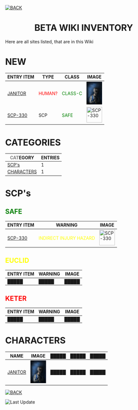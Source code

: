 [![BACK](https://img.shields.io/badge/GO_TO-HOME-ffffff?style=for-the-badge)](https://raven-sgwc.github.io/SCP-FC/)
<h1 align="center">BETA WIKI INVENTORY</h1>

Here are all sites listed, that are in this Wiki

# NEW

| ENTRY ITEM | TYPE | CLASS | IMAGE |
| --- | --- | --- | --- |
| [JANITOR](./characters/janitor) | <span style="color: red">HUMAN?</span> | <span style="color: green">CLASS-C</span> | <img src="./characters/assets/images/cleaner.jpg" title="Janitor" width="50" height="73"/> |
| [SCP-330](./scp/330) | SCP | <span style="color: green">SAFE</span> | <img src="https://raven-sgwc.github.io/SCP-FC/assets/images/items/scp-330.png" title="SCP-330" width="50" height="50"/> |


# CATEGORIES

| <span style="color: gray">CAT</span>EGORY | ENTRIES |
| --- | --- |
| [SCP's](#scps) | 1 |
| [CHARACTERS](#characters) | 1 | 


# SCP's

## <span style="color: green">SAFE</span>

| ENTRY ITEM | WARNING | IMAGE |
| --- | --- | --- |
| [SCP-330](./scp/330) | <span style="color: yellow">INDIRECT INJURY HAZARD</span> | <img src="https://raven-sgwc.github.io/SCP-FC/assets/images/items/scp-330.png" title="SCP-330" width="50" height="50"/> |

## <span style="color: yellow">EUCLID</span>

| ENTRY ITEM | WARNING | IMAGE |
| --- | --- | --- |
| █████ | █████ | █████ |

## <span style="color: red">KETER</span>

| ENTRY ITEM | WARNING | IMAGE |
| --- | --- | --- |
| █████ | █████ | █████ |

# CHARACTERS

| NAME | IMAGE | █████ | █████ | █████ |
| --- | --- | --- | --- | --- |
| [JANITOR](./characters/janitor) | <img src="./characters/assets/images/cleaner.jpg" title="Janitor" width="50" height="73"/> | █████ | █████ | █████ |

[![BACK](https://img.shields.io/badge/GO_TO-HOME-ffffff?style=for-the-badge)](https://raven-sgwc.github.io/SCP-FC/)

![Last Update](https://img.shields.io/github/last-commit/raven-sgwc/SCP-FC?path=.%2Fweb%2Ftree.md&style=for-the-badge&label=LAST%20UPDATE&labelColor=000000&color=ffffff&cacheSeconds=https%3A%2F%2Fraven-sgwc.github.io%2FSCP-FC)
